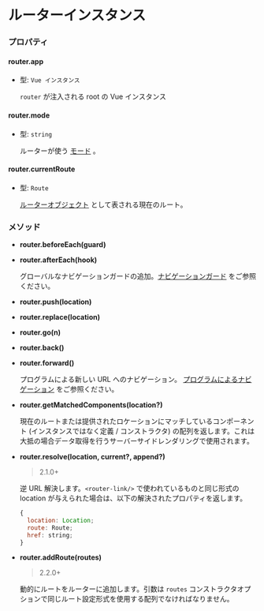 # ルーターインスタンス

### プロパティ

#### router.app

- 型: `Vue インスタンス`

  `router` が注入される root の Vue インスタンス

#### router.mode

- 型: `string`

  ルーターが使う [モード](options.md#mode) 。

#### router.currentRoute

- 型: `Route`

  [ルーターオブジェクト](route-object.md) として表される現在のルート。

### メソッド

- **router.beforeEach(guard)**
- **router.afterEach(hook)**

  グローバルなナビゲーションガードの追加。[ナビゲーションガード](../advanced/navigation-guards.md) をご参照ください。


- **router.push(location)**
- **router.replace(location)**
- **router.go(n)**
- **router.back()**
- **router.forward()**

  プログラムによる新しい URL へのナビゲーション。 [プログラムによるナビゲーション](../essentials/navigation.md) をご参照ください。

- **router.getMatchedComponents(location?)**

  現在のルートまたは提供されたロケーションにマッチしているコンポーネント (インスタンスではなく定義 / コンストラクタ) の配列を返します。これは大抵の場合データ取得を行うサーバーサイドレンダリングで使用されます。

- **router.resolve(location, current?, append?)**

  > 2.1.0+

  逆 URL 解決します。`<router-link/>` で使われているものと同じ形式の location が与えられた場合は、以下の解決されたプロパティを返します。

  ``` js
  {
    location: Location;
    route: Route;
    href: string;
  }
  ```

- **router.addRoute(routes)**

  > 2.2.0+

  動的にルートをルーターに追加します。引数は `routes` コンストラクタオプションで同じルート設定形式を使用する配列でなければなりません。
